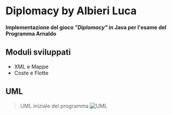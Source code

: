 # Diplomacy by Albieri Luca

**Implementazione del gioco _"Diplomacy"_ in Java per l'esame del Programma Arnaldo**

## Moduli sviluppati
* XML e Mappe
* Coste e Flotte

## UML
> UML iniziale del programma
![UML](https://git.pgarnaldo.com/AlbieriLuca_732171/PgAr2021_Esame_LucaAlbieri/raw/branch/master/UML/uml.jpg)

